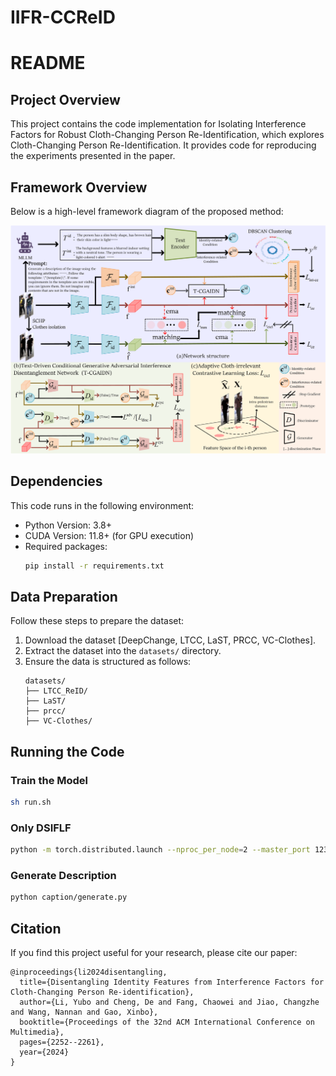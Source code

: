# IIFR-CCReID
# README

## Project Overview
This project contains the code implementation for Isolating Interference Factors for Robust Cloth-Changing Person Re-Identification, which explores Cloth-Changing Person Re-Identification. It provides code for reproducing the experiments presented in the paper.

## Framework Overview
Below is a high-level framework diagram of the proposed method:

![Framework Diagram](images/framwork.png)

## Dependencies
This code runs in the following environment:

- Python Version: 3.8+
- CUDA Version: 11.8+ (for GPU execution)
- Required packages:
  ```bash
  pip install -r requirements.txt
  ```

## Data Preparation
Follow these steps to prepare the dataset:
1. Download the dataset [DeepChange, LTCC, LaST, PRCC, VC-Clothes].
2. Extract the dataset into the `datasets/` directory.
3. Ensure the data is structured as follows:
   ```
   datasets/
   ├── LTCC_ReID/
   ├── LaST/
   ├── prcc/
   ├── VC-Clothes/
   ```

## Running the Code
### Train the Model
```bash
sh run.sh
```

### Only DSIFLF
```bash
python -m torch.distributed.launch --nproc_per_node=2 --master_port 12345 main-dsif.py --dataset ... --cfg ... --gpu 0,1
```

### Generate Description
```bash
python caption/generate.py 
```


## Citation
If you find this project useful for your research, please cite our paper:
```
@inproceedings{li2024disentangling,
  title={Disentangling Identity Features from Interference Factors for Cloth-Changing Person Re-identification},
  author={Li, Yubo and Cheng, De and Fang, Chaowei and Jiao, Changzhe and Wang, Nannan and Gao, Xinbo},
  booktitle={Proceedings of the 32nd ACM International Conference on Multimedia},
  pages={2252--2261},
  year={2024}
}
```
